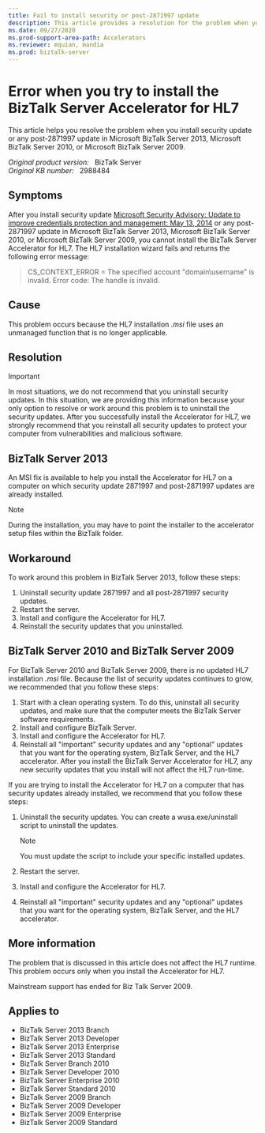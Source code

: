 ```yaml
---
title: Fail to install security or post-2871997 update
description: This article provides a resolution for the problem when you install security update or any post-2871997 update in Microsoft BizTalk Server 2013, Microsoft BizTalk Server 2010, or Microsoft BizTalk Server 2009.
ms.date: 09/27/2020
ms.prod-support-area-path: Accelerators
ms.reviewer: mquian, mandia
ms.prod: biztalk-server
---
```

# Error when you try to install the BizTalk Server Accelerator for HL7

This article helps you resolve the problem when you install security update or any post-2871997 update in Microsoft BizTalk Server 2013, Microsoft BizTalk Server 2010, or Microsoft BizTalk Server 2009.

_Original product version:_ &nbsp; BizTalk Server  
_Original KB number:_ &nbsp; 2988484

## Symptoms

After you install security update [Microsoft Security Advisory: Update to improve credentials protection and management: May 13, 2014](https://support.microsoft.com/help/2871997) or any post-2871997 update in Microsoft BizTalk Server 2013, Microsoft BizTalk Server 2010, or Microsoft BizTalk Server 2009, you cannot install the BizTalk Server Accelerator for HL7. The HL7 installation wizard fails and returns the following error message:

> CS_CONTEXT_ERROR = The specified account "domain\username" is invalid. Error code: The handle is invalid.

## Cause

This problem occurs because the HL7 installation *.msi* file uses an unmanaged function that is no longer applicable.

## Resolution

> [!IMPORTANT]
> In most situations, we do not recommend that you uninstall security updates. In this situation, we are providing this information because your only option to resolve or work around this problem is to uninstall the security updates. After you successfully install the Accelerator for HL7, we strongly recommend that you reinstall all security updates to protect your computer from vulnerabilities and malicious software.

## BizTalk Server 2013

An MSI fix is available to help you install the Accelerator for HL7 on a computer on which security update 2871997 and post-2871997 updates are already installed.

> [!NOTE]
> During the installation, you may have to point the installer to the accelerator setup files within the BizTalk folder.

## Workaround

To work around this problem in BizTalk Server 2013, follow these steps:

1. Uninstall security update 2871997 and all post-2871997 security updates.
1. Restart the server.
1. Install and configure the Accelerator for HL7.
1. Reinstall the security updates that you uninstalled.

## BizTalk Server 2010 and BizTalk Server 2009  

For BizTalk Server 2010 and BizTalk Server 2009, there is no updated HL7 installation *.msi* file. Because the list of security updates continues to grow, we recommended that you follow these steps:

1. Start with a clean operating system. To do this, uninstall all security updates, and make sure that the computer meets the BizTalk Server software requirements.
1. Install and configure BizTalk Server.
1. Install and configure the Accelerator for HL7.
1. Reinstall all "important" security updates and any "optional" updates that you want for the operating system, BizTalk Server, and the HL7 accelerator. After you install the BizTalk Server Accelerator for HL7, any new security updates that you install will not affect the HL7 run-time.

If you are trying to install the Accelerator for HL7 on a computer that has security updates already installed, we recommend that you follow these steps:

1. Uninstall the security updates. You can create a wusa.exe/uninstall script to uninstall the updates.

   > [!NOTE]
   > You must update the script to include your specific installed updates.

1. Restart the server.
1. Install and configure the Accelerator for HL7.
1. Reinstall all "important" security updates and any "optional" updates that you want for the operating system, BizTalk Server, and the HL7 accelerator.

## More information

The problem that is discussed in this article does not affect the HL7 runtime. This problem occurs only when you install the Accelerator for HL7.

Mainstream support has ended for Biz Talk Server 2009.

## Applies to

- BizTalk Server 2013 Branch
- BizTalk Server 2013 Developer
- BizTalk Server 2013 Enterprise
- BizTalk Server 2013 Standard
- BizTalk Server Branch 2010
- BizTalk Server Developer 2010
- BizTalk Server Enterprise 2010
- BizTalk Server Standard 2010
- BizTalk Server 2009 Branch
- BizTalk Server 2009 Developer
- BizTalk Server 2009 Enterprise
- BizTalk Server 2009 Standard
